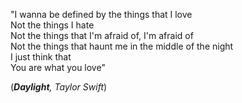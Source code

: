 "I wanna be defined by the things that I love <br>
Not the things I hate <br>
Not the things that I'm afraid of, I'm afraid of <br>
Not the things that haunt me in the middle of the night <br>
I just think that <br>
You are what you love"

(_**Daylight**, Taylor Swift_)